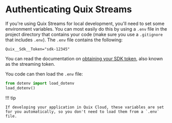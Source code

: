 # Authenticating Quix Streams

If you're using Quix Streams for local development, you'll need to set some environment variables. You can most easily do this by using a `.env` file in the project directory that contains your code (make sure you use a `.gitignore` that includes `.env`). The `.env` file contains the following:

```
Quix__Sdk__Token="sdk-12345"
```

You can read the documentation on [obtaining your SDK token](./streaming-token.md), also known as the streaming token.

You code can then load the `.env` file:

``` python
from dotenv import load_dotenv
load_dotenv()
```

!!! tip

    If developing your application in Quix Cloud, these variables are set for you automatically, so you don't need to load them from a `.env` file.